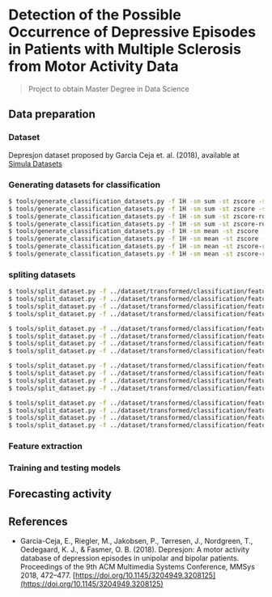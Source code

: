 # Detection of the Possible Occurrence of Depressive Episodes in Patients with Multiple Sclerosis from Motor Activity Data

> Project to obtain Master Degree in Data Science

## Data preparation
### Dataset
Depresjon dataset proposed by Garcia Ceja et. al. (2018), available at [Simula Datasets](https://datasets.simula.no/depresjon/)

### Generating datasets for classification

```bash
$ tools/generate_classification_datasets.py -f 1H -sm sum -st zscore -sto no -cf all
$ tools/generate_classification_datasets.py -f 1H -sm sum -st zscore -sto yes -cf all
$ tools/generate_classification_datasets.py -f 1H -sm sum -st zscore-robust -sto no -cf all
$ tools/generate_classification_datasets.py -f 1H -sm sum -st zscore-robust -sto yes -cf all
$ tools/generate_classification_datasets.py -f 1H -sm mean -st zscore -sto no -cf all
$ tools/generate_classification_datasets.py -f 1H -sm mean -st zscore -sto yes -cf all
$ tools/generate_classification_datasets.py -f 1H -sm mean -st zscore-robust -sto no -cf all
$ tools/generate_classification_datasets.py -f 1H -sm mean -st zscore-robust -sto yes -cf all
```
### spliting datasets

```bash
$ tools/split_dataset.py -f ../dataset/transformed/classification/features_all_1H_mean_standarized_zscore_outliers_no.csv
$ tools/split_dataset.py -f ../dataset/transformed/classification/features_all_1H_mean_standarized_zscore_outliers_yes.csv
$ tools/split_dataset.py -f ../dataset/transformed/classification/features_all_1H_mean_standarized_zscore-robust_outliers_no.csv
$ tools/split_dataset.py -f ../dataset/transformed/classification/features_all_1H_mean_standarized_zscore-robust_outliers_yes.csv

$ tools/split_dataset.py -f ../dataset/transformed/classification/features_all_1H_sum_standarized_zscore_outliers_no.csv
$ tools/split_dataset.py -f ../dataset/transformed/classification/features_all_1H_sum_standarized_zscore_outliers_yes.csv
$ tools/split_dataset.py -f ../dataset/transformed/classification/features_all_1H_sum_standarized_zscore-robust_outliers_no.csv
$ tools/split_dataset.py -f ../dataset/transformed/classification/features_all_1H_sum_standarized_zscore-robust_outliers_yes.csv

$ tools/split_dataset.py -f ../dataset/transformed/classification/features_all_1H_mean_standarized_zscore_outliers_no.csv -av yes
$ tools/split_dataset.py -f ../dataset/transformed/classification/features_all_1H_mean_standarized_zscore_outliers_yes.csv -av yes
$ tools/split_dataset.py -f ../dataset/transformed/classification/features_all_1H_mean_standarized_zscore-robust_outliers_no.csv -av yes
$ tools/split_dataset.py -f ../dataset/transformed/classification/features_all_1H_mean_standarized_zscore-robust_outliers_yes.csv -av yes

$ tools/split_dataset.py -f ../dataset/transformed/classification/features_all_1H_sum_standarized_zscore_outliers_no.csv -av yes
$ tools/split_dataset.py -f ../dataset/transformed/classification/features_all_1H_sum_standarized_zscore_outliers_yes.csv -av yes
$ tools/split_dataset.py -f ../dataset/transformed/classification/features_all_1H_sum_standarized_zscore-robust_outliers_no.csv -av yes
$ tools/split_dataset.py -f ../dataset/transformed/classification/features_all_1H_sum_standarized_zscore-robust_outliers_yes.csv -av yes
```

### Feature extraction

### Training and testing models

## Forecasting activity


## References
- Garcia-Ceja, E., Riegler, M., Jakobsen, P., Tørresen, J., Nordgreen, T., Oedegaard, K. J., & Fasmer, O. B. (2018). Depresjon: A motor activity database of depression episodes in unipolar and bipolar patients. Proceedings of the 9th ACM Multimedia Systems Conference, MMSys 2018, 472–477. [https://doi.org/10.1145/3204949.3208125](https://doi.org/10.1145/3204949.3208125)